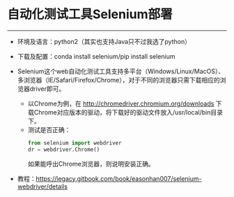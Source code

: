 # 自动化测试工具Selenium部署
---
- 环境及语言：python2（其实也支持Java只不过我选了python）

- 下载及配置：conda install selenium/pip install selenium

- Selenium这个web自动化测试工具支持多平台（Windows/Linux/MacOS）、多浏览器（IE/Safari/Firefox/Chrome），对于不同的浏览器只需下载相应的浏览器driver即可。
    - 以Chrome为例，在 http://chromedriver.chromium.org/downloads 下载Chrome对应版本的驱动，将下载好的驱动文件放入/usr/local/bin目录下。
    - 测试是否正确：
        ```python
        from selenium import webdriver
        dr = webdriver.Chrome()
        ```
        如果能呼出Chrome浏览器，则说明安装正确。

- 教程：https://legacy.gitbook.com/book/easonhan007/selenium-webdriver/details